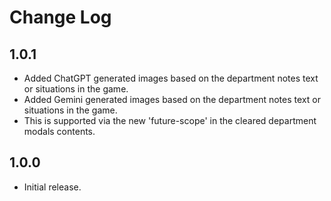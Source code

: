 # Change Log

## 1.0.1
- Added ChatGPT generated images based on the department notes text or situations in the game.
- Added Gemini generated images based on the department notes text or situations in the game.
- This is supported via the new 'future-scope' in the cleared department modals contents.

## 1.0.0
- Initial release.